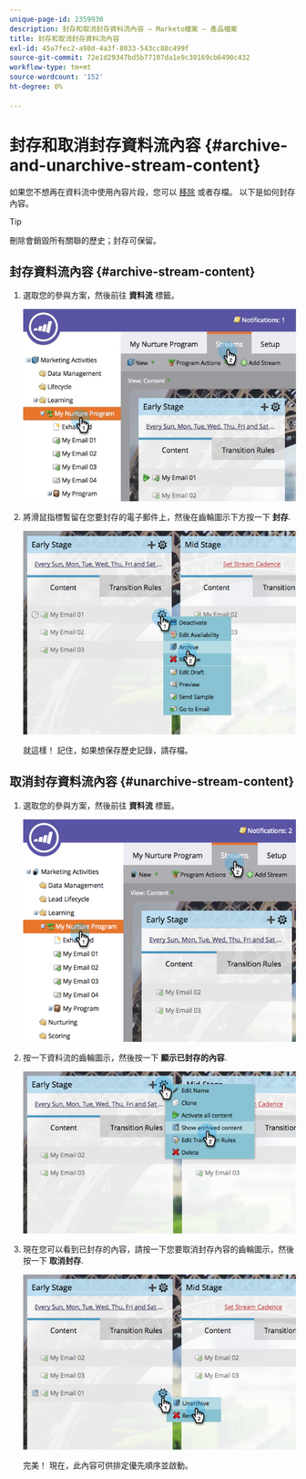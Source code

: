 ```yaml
---
unique-page-id: 2359930
description: 封存和取消封存資料流內容 — Marketo檔案 — 產品檔案
title: 封存和取消封存資料流內容
exl-id: 45a7fec2-a98d-4a3f-8033-543cc88c499f
source-git-commit: 72e1d29347bd5b77107da1e9c30169cb6490c432
workflow-type: tm+mt
source-wordcount: '152'
ht-degree: 0%

---
```


# 封存和取消封存資料流內容 {#archive-and-unarchive-stream-content}

如果您不想再在資料流中使用內容片段，您可以 [移除](/help/marketo/product-docs/email-marketing/drip-nurturing/using-stream-content/remove-stream-content.md) 或者存檔。 以下是如何封存內容。

>[!TIP]
>
>刪除會銷毀所有關聯的歷史；封存可保留。

## 封存資料流內容 {#archive-stream-content}

1. 選取您的參與方案，然後前往 **資料流** 標籤。

   ![](assets/cloneasteam-4.jpg)

1. 將滑鼠指標暫留在您要封存的電子郵件上，然後在齒輪圖示下方按一下 **封存**.

   ![](assets/image2014-9-15-17-3a42-3a7.png)

   就這樣！ 記住，如果想保存歷史記錄，請存檔。

## 取消封存資料流內容 {#unarchive-stream-content}

1. 選取您的參與方案，然後前往 **資料流** 標籤。

   ![](assets/image2014-9-15-17-3a42-3a11.png)

1. 按一下資料流的齒輪圖示，然後按一下 **顯示已封存的內容**.

   ![](assets/image2014-9-15-17-3a42-3a15.png)

1. 現在您可以看到已封存的內容，請按一下您要取消封存內容的齒輪圖示，然後按一下 **取消封存**.

   ![](assets/image2014-9-15-17-3a42-3a24.png)

   完美！ 現在，此內容可供排定優先順序並啟動。
